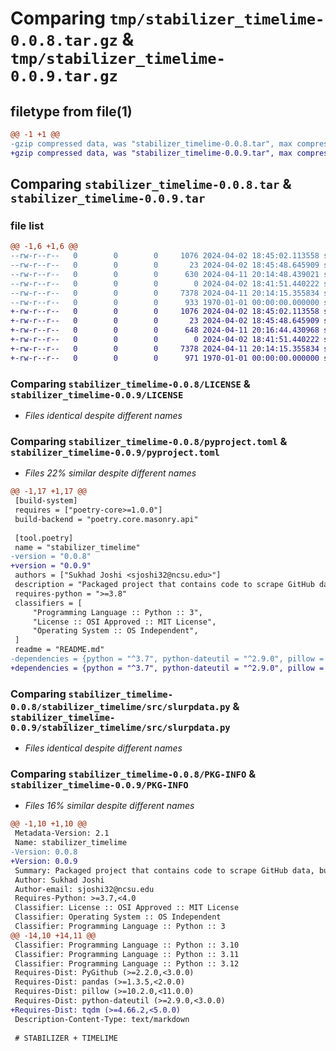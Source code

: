 # Comparing `tmp/stabilizer_timelime-0.0.8.tar.gz` & `tmp/stabilizer_timelime-0.0.9.tar.gz`

## filetype from file(1)

```diff
@@ -1 +1 @@
-gzip compressed data, was "stabilizer_timelime-0.0.8.tar", max compression
+gzip compressed data, was "stabilizer_timelime-0.0.9.tar", max compression
```

## Comparing `stabilizer_timelime-0.0.8.tar` & `stabilizer_timelime-0.0.9.tar`

### file list

```diff
@@ -1,6 +1,6 @@
--rw-r--r--   0        0        0     1076 2024-04-02 18:45:02.113558 stabilizer_timelime-0.0.8/LICENSE
--rw-r--r--   0        0        0       23 2024-04-02 18:45:48.645909 stabilizer_timelime-0.0.8/README.md
--rw-r--r--   0        0        0      630 2024-04-11 20:14:48.439021 stabilizer_timelime-0.0.8/pyproject.toml
--rw-r--r--   0        0        0        0 2024-04-02 18:41:51.440222 stabilizer_timelime-0.0.8/stabilizer_timelime/src/__init__.py
--rw-r--r--   0        0        0     7378 2024-04-11 20:14:15.355834 stabilizer_timelime-0.0.8/stabilizer_timelime/src/slurpdata.py
--rw-r--r--   0        0        0      933 1970-01-01 00:00:00.000000 stabilizer_timelime-0.0.8/PKG-INFO
+-rw-r--r--   0        0        0     1076 2024-04-02 18:45:02.113558 stabilizer_timelime-0.0.9/LICENSE
+-rw-r--r--   0        0        0       23 2024-04-02 18:45:48.645909 stabilizer_timelime-0.0.9/README.md
+-rw-r--r--   0        0        0      648 2024-04-11 20:16:44.430968 stabilizer_timelime-0.0.9/pyproject.toml
+-rw-r--r--   0        0        0        0 2024-04-02 18:41:51.440222 stabilizer_timelime-0.0.9/stabilizer_timelime/src/__init__.py
+-rw-r--r--   0        0        0     7378 2024-04-11 20:14:15.355834 stabilizer_timelime-0.0.9/stabilizer_timelime/src/slurpdata.py
+-rw-r--r--   0        0        0      971 1970-01-01 00:00:00.000000 stabilizer_timelime-0.0.9/PKG-INFO
```

### Comparing `stabilizer_timelime-0.0.8/LICENSE` & `stabilizer_timelime-0.0.9/LICENSE`

 * *Files identical despite different names*

### Comparing `stabilizer_timelime-0.0.8/pyproject.toml` & `stabilizer_timelime-0.0.9/pyproject.toml`

 * *Files 22% similar despite different names*

```diff
@@ -1,17 +1,17 @@
 [build-system]
 requires = ["poetry-core>=1.0.0"]
 build-backend = "poetry.core.masonry.api"
 
 [tool.poetry]
 name = "stabilizer_timelime"
-version = "0.0.8"
+version = "0.0.9"
 authors = ["Sukhad Joshi <sjoshi32@ncsu.edu>"]
 description = "Packaged project that contains code to scrape GitHub data, build and run stabilizer and timeline"
 requires-python = ">=3.8"
 classifiers = [
     "Programming Language :: Python :: 3",
     "License :: OSI Approved :: MIT License",
     "Operating System :: OS Independent",
 ]
 readme = "README.md"
-dependencies = {python = "^3.7", python-dateutil = "^2.9.0", pillow = "^10.2.0", pandas = "^1.3.5", PyGithub = "^2.2.0"}
+dependencies = {python = "^3.7", python-dateutil = "^2.9.0", pillow = "^10.2.0", pandas = "^1.3.5", PyGithub = "^2.2.0", tqdm = "^4.66.2"}
```

### Comparing `stabilizer_timelime-0.0.8/stabilizer_timelime/src/slurpdata.py` & `stabilizer_timelime-0.0.9/stabilizer_timelime/src/slurpdata.py`

 * *Files identical despite different names*

### Comparing `stabilizer_timelime-0.0.8/PKG-INFO` & `stabilizer_timelime-0.0.9/PKG-INFO`

 * *Files 16% similar despite different names*

```diff
@@ -1,10 +1,10 @@
 Metadata-Version: 2.1
 Name: stabilizer_timelime
-Version: 0.0.8
+Version: 0.0.9
 Summary: Packaged project that contains code to scrape GitHub data, build and run stabilizer and timeline
 Author: Sukhad Joshi
 Author-email: sjoshi32@ncsu.edu
 Requires-Python: >=3.7,<4.0
 Classifier: License :: OSI Approved :: MIT License
 Classifier: Operating System :: OS Independent
 Classifier: Programming Language :: Python :: 3
@@ -14,10 +14,11 @@
 Classifier: Programming Language :: Python :: 3.10
 Classifier: Programming Language :: Python :: 3.11
 Classifier: Programming Language :: Python :: 3.12
 Requires-Dist: PyGithub (>=2.2.0,<3.0.0)
 Requires-Dist: pandas (>=1.3.5,<2.0.0)
 Requires-Dist: pillow (>=10.2.0,<11.0.0)
 Requires-Dist: python-dateutil (>=2.9.0,<3.0.0)
+Requires-Dist: tqdm (>=4.66.2,<5.0.0)
 Description-Content-Type: text/markdown
 
 # STABILIZER + TIMELIME
```


